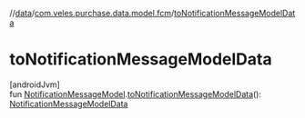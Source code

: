//[data](../../index.md)/[com.veles.purchase.data.model.fcm](index.md)/[toNotificationMessageModelData](to-notification-message-model-data.md)

# toNotificationMessageModelData

[androidJvm]\
fun [NotificationMessageModel](../../../domain/domain/com.veles.purchase.domain.model.fcm/-notification-message-model/index.md).[toNotificationMessageModelData](to-notification-message-model-data.md)(): [NotificationMessageModelData](-notification-message-model-data/index.md)

